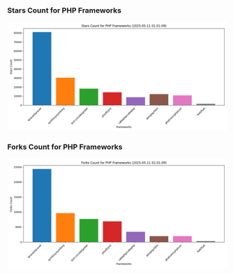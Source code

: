 ### Stars Count for PHP Frameworks

![Stars Chart](./archive/charts/20250511010109_stars_count.png)

### Forks Count for PHP Frameworks

![Forks Chart](./archive/charts/20250511010109_forks_count.png)

